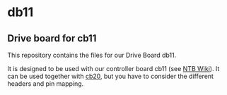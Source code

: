 # db11
## Drive board for cb11

This repository contains the files for our Drive Board db11. 

It is designed to be used with our controller board cb11 (see [NTB Wiki](http://wiki.ntb.ch/infoportal/embedded_systems/imx6/cb)).
It can be used together with [cb20](https://github.com/ntb-ch/cb20), but you have to consider the different headers and pin mapping.
